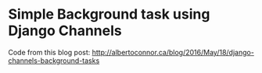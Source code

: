 # Simple Background task using Django Channels

Code from this blog post: <a
href="http://albertoconnor.ca/blog/2016/May/18/django-channels-background-tasks">http://albertoconnor.ca/blog/2016/May/18/django-channels-background-tasks</a>
